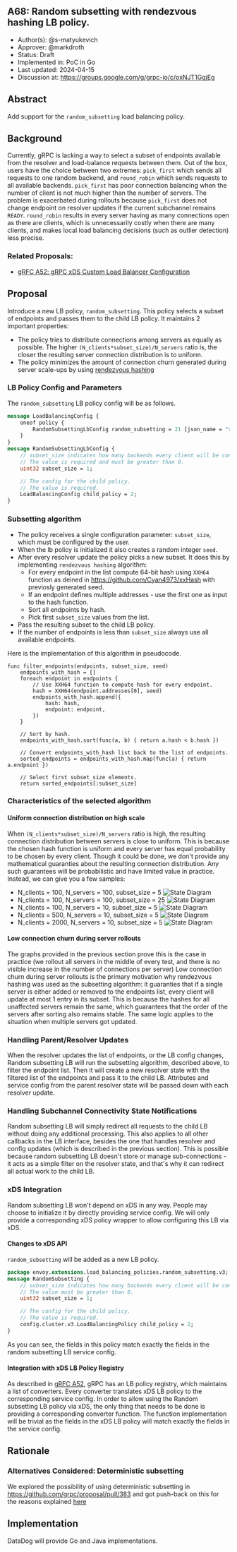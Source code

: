 A68: Random subsetting with rendezvous hashing LB policy.
----
* Author(s): @s-matyukevich
* Approver: @markdroth
* Status: Draft
* Implemented in: PoC in Go
* Last updated: 2024-04-15
* Discussion at: https://groups.google.com/g/grpc-io/c/oxNJT1GgjEg

## Abstract

Add support for the `random_subsetting` load balancing policy.

## Background

Currently, gRPC is lacking a way to select a subset of endpoints available from the resolver and load-balance requests between them. Out of the box, users have the choice between two extremes: `pick_first` which sends all requests to one random backend, and `round_robin` which sends requests to all available backends. `pick_first` has poor connection balancing when the number of client is not much higher than the number of servers. The problem is exacerbated during rollouts because `pick_first` does not change endpoint on resolver updates if the current subchannel remains `READY`. `round_robin` results in every server having as many connections open as there are clients, which is unnecessarily costly when there are many clients, and makes local load balancing decisions (such as outlier detection) less precise.

### Related Proposals: 
* [gRFC A52: gRPC xDS Custom Load Balancer Configuration](https://github.com/grpc/proposal/blob/master/A52-xds-custom-lb-policies.md)

## Proposal

Introduce a new LB policy, `random_subsetting`. This policy selects a subset of endpoints and passes them to the child LB policy. It maintains 2 important properties:
* The policy tries to distribute connections among servers as equally as possible. The higher `(N_clients*subset_size)/N_servers` ratio is, the closer the resulting server connection distribution is to uniform.
* The policy minimizes the amount of connection churn generated during server scale-ups by using [rendezvous hashing](https://en.wikipedia.org/wiki/Rendezvous_hashing)

### LB Policy Config and Parameters

The `random_subsetting` LB policy config will be as follows.

```proto
message LoadBalancingConfig {
    oneof policy {
        RandomSubsettingLbConfig random_subsetting = 21 [json_name = "random_subsetting"];
    }
}
message RandomSubsettingLbConfig {
    // subset_size indicates how many backends every client will be connected to.
    // The value is required and must be greater than 0.
    uint32 subset_size = 1;

    // The config for the child policy.
    // The value is required.
    LoadBalancingConfig child_policy = 2;
}
```

### Subsetting algorithm

* The policy receives a single configuration parameter: `subset_size`, which must be configured by the user.
* When the lb policy is initialized it also creates a random integer `seed`. 
* After every resolver update the policy picks a new subset. It does this by implementing `rendezvous hashing` algorithm:
  * For every endpoint in the list compute 64-bit hash using `XXH64` function as deined in https://github.com/Cyan4973/xxHash with previosly generated seed.
  * If an endpoint defines multiple addresses - use the first one as input to the hash function.
  * Sort all endpoints by hash.
  * Pick first `subset_size` values from the list.
* Pass the resulting subset to the child LB policy.
* If the number of endpoints is less than `subset_size` always use all available endpoints.

Here is the implementation of this algorithm in pseudocode.

```
func filter_endpoints(endpoints, subset_size, seed)
    endpoints_with_hash = []
    foreach endpoint in endpoints {
        // Use XXH64 function to compute hash for every endpoint.
        hash = XXH64(endpoint.addresses[0], seed)
        endpoints_with_hash.append({
            hash: hash, 
            endpoint: endpoint,
        })
    }

    // Sort by hash.
    endpoints_with_hash.sort(func(a, b) { return a.hash < b.hash })

    // Convert endpoints_with_hash list back to the list of endpoints.
    sorted_endpoints = endpoints_with_hash.map(func(a) { return a.endpoint })

    // Select first subset_size elements.
    return sorted_endpoints[:subset_size]
```

### Characteristics of the selected algorithm

#### Uniform connection distribution on high scale

When `(N_clients*subset_size)/N_servers` ratio is high, the resulting connection distribution between servers is close to uniform. This is because the chosen hash function is uniform and every server has equal probability to be chosen by every client. 
Though it could be done, we don't provide any mathematical guaranties about the resulting connection distribution. Any such guarantees will be probabilistic and have limited value in practice. Instead, we can give you a few samples:
* N_clients = 100, N_servers = 100, subset_size = 5
![State Diagram](A68_graphics/subsetting100-100-5.png)
* N_clients = 100, N_servers = 100, subset_size = 25
![State Diagram](A68_graphics/subsetting100-100-25.png)
* N_clients = 100, N_servers = 10, subset_size = 5
![State Diagram](A68_graphics/subsetting100-10-5.png)
* N_clients = 500, N_servers = 10, subset_size = 5
![State Diagram](A68_graphics/subsetting500-10-5.png)
* N_clients = 2000, N_servers = 10, subset_size = 5
![State Diagram](A68_graphics/subsetting2000-10-5.png)

#### Low connection churn during server rollouts

The graphs provided in the previous section prove this is the case in practice (we rollout all servers in the middle of every test, and there is no visible increase in the number of connections per server) Low connection churn during server rollouts is the primary motivation why rendezvous hashing was used as the subsetting algorithm: it guaranties that if a single server is either added or removed to the endpoints list, every client will update at most 1 entry in its subset. This is because the hashes for all unaffected servers remain the same, which guarantees that the order of the servers after sorting also remains stable. The same logic applies to the situation when multiple servers got updated. 


### Handling Parent/Resolver Updates

When the resolver updates the list of endpoints, or the LB config changes, Random subsetting LB will run the subsetting algorithm, described above, to filter the endpoint list. Then it will create a new resolver state with the filtered list of the endpoints and pass it to the child LB. Attributes and service config from the parent resolver state will be passed down with each resolver update. 

### Handling Subchannel Connectivity State Notifications

Random subsetting LB will simply redirect all requests to the child LB without doing any additional processing. This also applies to all other callbacks in the LB interface, besides the one that handles resolver and config updates (which is described in the previous section). This is possible because random subsetting LB doesn't store or manage sub-connections - it acts as a simple filter on the resolver state, and that's why it can redirect all actual work to the child LB. 

### xDS Integration

Random subsetting LB won't depend on xDS in any way. People may choose to initialize it by directly providing service config. We will only provide a corresponding xDS policy wrapper to allow configuring this LB via xDS.

#### Changes to xDS API

`random_subsetting` will be added as a new LB policy.

```proto
package envoy.extensions.load_balancing_policies.random_subsetting.v3;
message RandomSubsetting {
    // subset_size indicates how many backends every client will be connected to.
    // The value must be greater than 0.
    uint32 subset_size = 1;

    // The config for the child policy.
    // The value is required.
    config.cluster.v3.LoadBalancingPolicy child_policy = 2;
}
```

As you can see, the fields in this policy match exactly the fields in the random subsetting LB service config.

#### Integration with xDS LB Policy Registry
As described in [gRFC A52](https://github.com/grpc/proposal/blob/master/A52-xds-custom-lb-policies.md), gRPC has an LB policy registry, which maintains a list of converters. Every converter translates xDS LB policy to the corresponding service config. In order to allow using the Random subsetting LB policy via xDS, the only thing that needs to be done is providing a corresponding converter function. The function implementation will be trivial as the fields in the xDS LB policy will match exactly the fields in the service config.

## Rationale
### Alternatives Considered: Deterministic subsetting

We explored the possibility of using deterministic subsetting in https://github.com/grpc/proposal/pull/383  and got push-back on this for the reasons explained [here](https://github.com/grpc/proposal/pull/383#discussion_r1334587561)

## Implementation
DataDog will provide Go and Java implementations.

